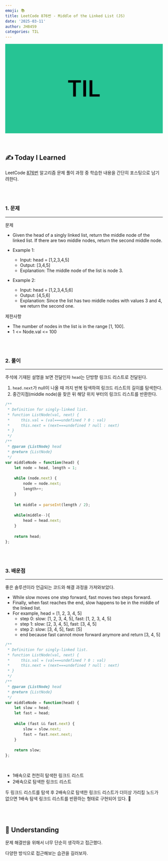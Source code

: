```yaml
---
emoji: 📚
title: LeetCode 876번 - Middle of the Linked List (JS)
date: '2025-03-11'
author: JH8459
categories: TIL
---
```


![github-blog.png](../../assets/common/til.jpeg)

<br>

## ✍️ **T**oday **I** **L**earned

LeetCode <a href="https://www.acmicpc.net/problem/1764" target="_blank">876번</a> 알고리즘 문제 풀이 과정 중 학습한 내용을 간단히 포스팅으로 남기려한다.

<br>
<br>

### 1. 문제

---

문제
  
- Given the head of a singly linked list, return the middle node of the linked list. If there are two middle nodes, return the second middle node.

- Example 1:
  - Input: head = [1,2,3,4,5]
  - Output: [3,4,5]
  - Explanation: The middle node of the list is node 3.
  
- Example 2:
  - Input: head = [1,2,3,4,5,6]
  - Output: [4,5,6]
  - Explanation: Since the list has two middle nodes with values 3 and 4, we return the second one.

제한사항

- The number of nodes in the list is in the range [1, 100].
- 1 <= Node.val <= 100

<br>
<br>

### 2. 풀이
---

주석에 기재된 설명을 보면 전달인자 `head`는 단방향 링크드 리스트로 전달된다.

1. `head.next`가 null이 나올 때 까지 반복 탐색하여 링크드 리스트의 길이를 탐색한다.
2. 중간지점(middle node)을 찾은 뒤 해당 위치 부터의 링크드 리스트를 반환한다.

```javascript
/**
 * Definition for singly-linked list.
 * function ListNode(val, next) {
 *     this.val = (val===undefined ? 0 : val)
 *     this.next = (next===undefined ? null : next)
 * }
 */
/**
 * @param {ListNode} head
 * @return {ListNode}
 */
var middleNode = function(head) {
    let node = head, length = 1;
    
    while (node.next) {
        node = node.next;
        length++;
    }

    let middle = parseInt(length / 2);

    while(middle--){
        head = head.next;
    }

    return head;
};
```

<br>
<br>

### 3. 배운점
---

좋은 솔루션이라 언급되는 코드와 해결 과정을 가져와보았다.

- While slow moves one step forward, fast moves two steps forward.
- Finally, when fast reaches the end, slow happens to be in the middle of the linked list.
- For example, head = [1, 2, 3, 4, 5]
  - step 0: slow: [1, 2, 3, 4, 5], fast: [1, 2, 3, 4, 5]
  - step 1: slow: [2, 3, 4, 5], fast: [3, 4, 5]
  - step 2: slow: [3, 4, 5], fast: [5]
  - end because fast cannot move forward anymore and return [3, 4, 5]

```javascript
/**
 * Definition for singly-linked list.
 * function ListNode(val, next) {
 *     this.val = (val===undefined ? 0 : val)
 *     this.next = (next===undefined ? null : next)
 * }
 */
/**
 * @param {ListNode} head
 * @return {ListNode}
 */
var middleNode = function(head) {
    let slow = head;
    let fast = head;

    while (fast && fast.next) {
        slow = slow.next;
        fast = fast.next.next;
    }

    return slow;
};
```

<br>

- 1배속으로 천천히 탐색한 링크드 리스트
- 2배속으로 탐색한 링크드 리스트

두 링크드 리스트를 탐색 후 2배속으로 탐색한 링크드 리스트가 더이상 가리킬 노드가 없으면 1배속 탐색 링크드 리스트를 반환하는 형태로 구현되어 있다. 🤔

<br>
<br>

## 🤔 Understanding

문제 해결만을 위해서 너무 단순히 생각하고 접근했다. 

다양한 방식으로 접근해보는 습관을 길러보자.

<br>
<br>

